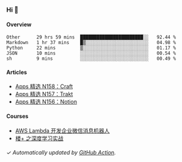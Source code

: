 ### Hi 👋

#### Overview

<!--START_SECTION:waka-->
```text
Other      29 hrs 59 mins  ███████████████████████░░   92.44 % 
Markdown   1 hr 37 mins    █▒░░░░░░░░░░░░░░░░░░░░░░░   04.98 % 
Python     22 mins         ▒░░░░░░░░░░░░░░░░░░░░░░░░   01.17 % 
JSON       10 mins         ░░░░░░░░░░░░░░░░░░░░░░░░░   00.54 % 
sh         9 mins          ░░░░░░░░░░░░░░░░░░░░░░░░░   00.49 % 
```
<!--END_SECTION:waka-->

#### Articles

<!-- BLOG:START -->
- [Apps 精选 N158：Craft](https://huhuhang.com/post/product-hunt/product-hunt-n158)
- [Apps 精选 N157：Trakt](https://huhuhang.com/post/product-hunt/product-hunt-n157)
- [Apps 精选 N156：Notion](https://huhuhang.com/post/product-hunt/product-hunt-n156)
<!-- BLOG:END -->

#### Courses

<!-- SYL:START -->
- [AWS Lambda 开发企业微信消息机器人](https://lanqiao.cn/courses/2868)
- [楼+ 之深度学习实战](https://lanqiao.cn/courses/2617)
<!-- SYL:END -->

###### ✓ Automatically updated by [GitHub Action](https://github.com/huhuhang/huhuhang/actions).
